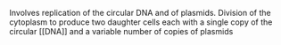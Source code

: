 Involves replication of the circular DNA and of plasmids. Division of the cytoplasm to produce two daughter cells each with a single copy of the circular [[DNA]] and a variable number of copies of plasmids
